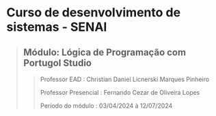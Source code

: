 
# Curso de desenvolvimento de sistemas - SENAI
>## Módulo: Lógica de Programação com Portugol Studio
>><p>Professor EAD : Christian Daniel Licnerski Marques Pinheiro</p>
>><p>Professor Presencial : Fernando Cezar de Oliveira Lopes</p>
>><p>Período do módulo : 03/04/2024 à 12/07/2024</p>


